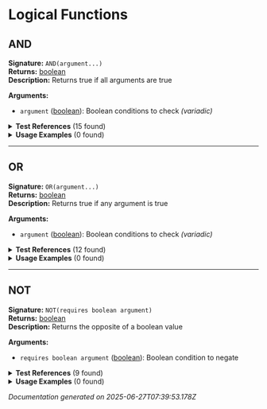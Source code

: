# Logical Functions


## AND

**Signature:** `AND(argument...)`  
**Returns:** [boolean](../types.md#boolean)  
**Description:** Returns true if all arguments are true

**Arguments:**
- `argument` ([boolean](../types.md#boolean)): Boolean conditions to check *(variadic)*


<details>
<summary><strong>Test References</strong> (15 found)</summary>

- **boolean-literals.test.js** (1 reference)
  - [Line 30](/tests/boolean-literals.test.js#L30): `const result = evaluateFormula('AND(TRUE, FALSE)', testContext);`

- **if-function.test.js** (1 reference)
  - [Line 42](/tests/if-function.test.js#L42): `const result = evaluateFormula('IF(AND(revenue > 1000, cost < 500), "Good Deal", "Check Again")', testContext);`

- **logical-operators-functions.test.js** (13 references)
  - [Line 12](/tests/logical-operators-functions.test.js#L12): `const result = evaluateFormula('AND(revenue > 1000, cost < 500)', testContext);`
  - [Line 17](/tests/logical-operators-functions.test.js#L17): `const result = evaluateFormula('AND(revenue > 1000, cost < 500, amount > 0)', testContext);`
  - [Line 22](/tests/logical-operators-functions.test.js#L22): `const result = evaluateFormula('AND(closed, syndication)', testContext);`
  - [Line 27](/tests/logical-operators-functions.test.js#L27): `const result = evaluateFormula('AND(TRUE, FALSE)', testContext);`
  - [Line 70](/tests/logical-operators-functions.test.js#L70): `const result = evaluateFormula('AND(OR(revenue > 1000, cost < 100), revenue < 10000)', testContext);`
  - [Line 75](/tests/logical-operators-functions.test.js#L75): `const result = evaluateFormula('NOT(AND(revenue > 1000, cost < 100))', testContext);`
  - [Line 80](/tests/logical-operators-functions.test.js#L80): `const result = evaluateFormula('OR(AND(revenue > 1000, NOT(closed)), amount = 0)', testContext);`
  - [Line 86](/tests/logical-operators-functions.test.js#L86): `const result = evaluateFormula('AND(revenue > 0, cost > 0, amount > 0, closed)', testContext);`
  - [Line 97](/tests/logical-operators-functions.test.js#L97): `const result = evaluateFormula('AND(ISNULL(revenue), ISBLANK(note))', testContext);`
  - [Line 109](/tests/logical-operators-functions.test.js#L109): `() => evaluateFormula('AND()', testContext),`
  - [Line 117](/tests/logical-operators-functions.test.js#L117): `() => evaluateFormula('AND(TRUE)', testContext),`
  - [Line 157](/tests/logical-operators-functions.test.js#L157): `() => evaluateFormula('AND(revenue, cost)', testContext),`
  - [Line 181](/tests/logical-operators-functions.test.js#L181): `() => evaluateFormula('AND(revenue > 1000, cost, closed)', testContext),`
</details>

<details>
<summary><strong>Usage Examples</strong> (0 found)</summary>

No usage examples found for this function.
</details>

---

## OR

**Signature:** `OR(argument...)`  
**Returns:** [boolean](../types.md#boolean)  
**Description:** Returns true if any argument is true

**Arguments:**
- `argument` ([boolean](../types.md#boolean)): Boolean conditions to check *(variadic)*


<details>
<summary><strong>Test References</strong> (12 found)</summary>

- **boolean-literals.test.js** (1 reference)
  - [Line 36](/tests/boolean-literals.test.js#L36): `const result = evaluateFormula('OR(TRUE, FALSE)', testContext);`

- **logical-operators-functions.test.js** (11 references)
  - [Line 33](/tests/logical-operators-functions.test.js#L33): `const result = evaluateFormula('OR(revenue > 5000, cost < 100)', testContext);`
  - [Line 38](/tests/logical-operators-functions.test.js#L38): `const result = evaluateFormula('OR(revenue > 5000, cost < 100, amount = 0)', testContext);`
  - [Line 43](/tests/logical-operators-functions.test.js#L43): `const result = evaluateFormula('OR(closed, open_approval)', testContext);`
  - [Line 48](/tests/logical-operators-functions.test.js#L48): `const result = evaluateFormula('OR(TRUE, FALSE)', testContext);`
  - [Line 70](/tests/logical-operators-functions.test.js#L70): `const result = evaluateFormula('AND(OR(revenue > 1000, cost < 100), revenue < 10000)', testContext);`
  - [Line 80](/tests/logical-operators-functions.test.js#L80): `const result = evaluateFormula('OR(AND(revenue > 1000, NOT(closed)), amount = 0)', testContext);`
  - [Line 91](/tests/logical-operators-functions.test.js#L91): `const result = evaluateFormula('OR(revenue > 5000, cost < 100, amount = 0, closed, syndication)', testContext);`
  - [Line 102](/tests/logical-operators-functions.test.js#L102): `const result = evaluateFormula('OR(ISNULL(revenue), revenue > 1000)', testContext);`
  - [Line 125](/tests/logical-operators-functions.test.js#L125): `() => evaluateFormula('OR()', testContext),`
  - [Line 133](/tests/logical-operators-functions.test.js#L133): `() => evaluateFormula('OR(FALSE)', testContext),`
  - [Line 165](/tests/logical-operators-functions.test.js#L165): `() => evaluateFormula('OR(revenue > 1000, "text")', testContext),`
</details>

<details>
<summary><strong>Usage Examples</strong> (0 found)</summary>

No usage examples found for this function.
</details>

---

## NOT

**Signature:** `NOT(requires boolean argument)`  
**Returns:** [boolean](../types.md#boolean)  
**Description:** Returns the opposite of a boolean value

**Arguments:**
- `requires boolean argument` ([boolean](../types.md#boolean)): Boolean condition to negate


<details>
<summary><strong>Test References</strong> (9 found)</summary>

- **boolean-literals.test.js** (1 reference)
  - [Line 24](/tests/boolean-literals.test.js#L24): `const result = evaluateFormula('NOT(FALSE)', testContext);`

- **logical-operators-functions.test.js** (8 references)
  - [Line 54](/tests/logical-operators-functions.test.js#L54): `const result = evaluateFormula('NOT(revenue > 1000)', testContext);`
  - [Line 59](/tests/logical-operators-functions.test.js#L59): `const result = evaluateFormula('NOT(closed)', testContext);`
  - [Line 64](/tests/logical-operators-functions.test.js#L64): `const result = evaluateFormula('NOT(TRUE)', testContext);`
  - [Line 75](/tests/logical-operators-functions.test.js#L75): `const result = evaluateFormula('NOT(AND(revenue > 1000, cost < 100))', testContext);`
  - [Line 80](/tests/logical-operators-functions.test.js#L80): `const result = evaluateFormula('OR(AND(revenue > 1000, NOT(closed)), amount = 0)', testContext);`
  - [Line 141](/tests/logical-operators-functions.test.js#L141): `() => evaluateFormula('NOT()', testContext),`
  - [Line 149](/tests/logical-operators-functions.test.js#L149): `() => evaluateFormula('NOT(TRUE, FALSE)', testContext),`
  - [Line 173](/tests/logical-operators-functions.test.js#L173): `() => evaluateFormula('NOT(revenue)', testContext),`
</details>

<details>
<summary><strong>Usage Examples</strong> (0 found)</summary>

No usage examples found for this function.
</details>


*Documentation generated on 2025-06-27T07:39:53.178Z*
